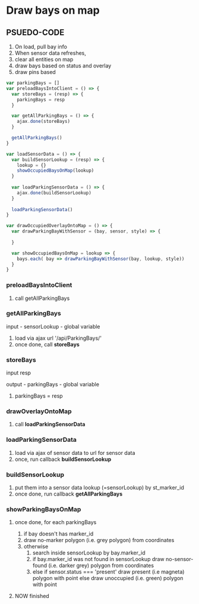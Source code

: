 # Draw bays on map

## PSUEDO-CODE

1. On load, pull bay info
2. When sensor data refreshes,
  1. clear all entities on map
  1. draw bays based on status and overlay
  1. draw pins based

````js
var parkingBays = []
var preloadBaysIntoClient = () => {
  var storeBays = (resp) => {
    parkingBays = resp
  }

  var getAllParkingBays = () => {
    ajax.done(storeBays)
  }

  getAllParkingBays()
}

var loadSensorData = () => {
  var buildSensorLookup = (resp) => {
    lookup = {}
    showOccupiedBaysOnMap(lookup)
  }
  
  var loadParkingSensorData = () => {
    ajax.done(buildSensorLookup)
  }
  
  loadParkingSensorData()
}

var drawOccupiedOverlayOntoMap = () => {
  var drawParkingBayWithSensor = (bay, sensor, style) => {
    
  }

  var showOccupiedBaysOnMap = lookup => {
    bays.each( bay => drawParkingBayWithSensor(bay, lookup, style))
  }
}
````

### preloadBaysIntoClient
1. call getAllParkingBays

### getAllParkingBays
  input 
    - sensorLookup
      - global variable


1. load via ajax url '/api/ParkingBays/'
1. once done, call __storeBays__

### storeBays
  input
    resp

  output 
    - parkingBays
      - global variable

1. parkingBays = resp 


### drawOverlayOntoMap
1. call __loadParkingSensorData__

### loadParkingSensorData

1. load via ajax of sensor data to url for sensor data
1. once, run callback __buildSensorLookup__

### buildSensorLookup
1. put them into a sensor data lookup (=sensorLookup) by st_marker_id
1. once done, run callback __getAllParkingBays__



### showParkingBaysOnMap
1. once done, for each parkingBays 
    1. if bay doesn't has marker_id
      1. draw no-marker polygon (i.e. grey polygon) from coordinates
    1. otherwise 
        1. search inside sensorLookup by bay.marker_id
        1. if bay.marker_id was not found in sensorLookup
          draw no-sensor-found (i.e. darker grey) polygon from coordinates
        1. else 
            if sensor.status === 'present'
              draw present (i.e magneta) polygon with point
            else
              draw unoccupied (i.e. green) polygon with point

1. NOW finished
            
